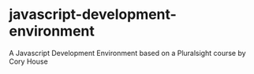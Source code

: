 # javascript-development-environment

A Javascript Development Environment based on a Pluralsight course by Cory House
